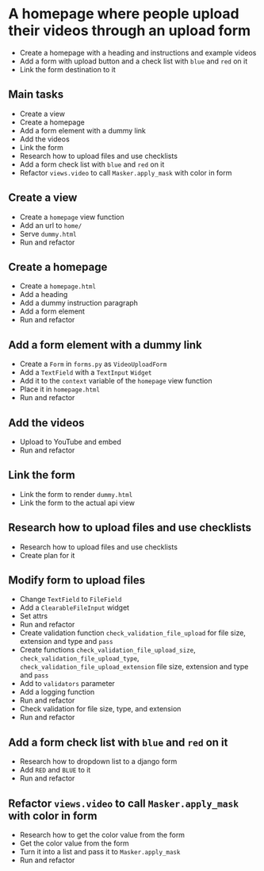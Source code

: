 # A homepage where people upload their videos through an upload form

- Create a homepage with a heading and instructions and example videos
- Add a form with upload button and a check list with `blue` and `red` on it
- Link the form destination to it

## Main tasks

- Create a view
- Create a homepage
- Add a form element with a dummy link
- Add the videos
- Link the form
- Research how to upload files and use checklists
- Add a form check list with `blue` and `red` on it
- Refactor `views.video` to call `Masker.apply_mask` with color in form

## Create a view

- Create a `homepage` view function
- Add an url to `home/`
- Serve `dummy.html`
- Run and refactor

## Create a homepage

- Create a `homepage.html`
- Add a heading
- Add a dummy instruction paragraph
- Add a form element
- Run and refactor

## Add a form element with a dummy link

- Create a `Form` in `forms.py` as `VideoUploadForm`
- Add a `TextField` with a `TextInput` `Widget`
- Add it to the `context` variable of the `homepage` view function
- Place it in `homepage.html`
- Run and refactor

## Add the videos

- Upload to YouTube and embed
- Run and refactor

## Link the form

- Link the form to render `dummy.html`
- Link the form to the actual api view

## Research how to upload files and use checklists

- Research how to upload files and use checklists
- Create plan for it

## Modify form to upload files

- Change `TextField` to `FileField`
- Add a `ClearableFileInput` widget
- Set attrs
- Run and refactor
- Create validation function `check_validation_file_upload` for file size, extension and type and `pass`
- Create functions `check_validation_file_upload_size`, `check_validation_file_upload_type`, `check_validation_file_upload_extension` file size, extension and type and `pass`
- Add to `validators` parameter
- Add a logging function
- Run and refactor
- Check validation for file size, type, and extension
- Run and refactor

## Add a form check list with `blue` and `red` on it

- Research how to dropdown list to a django form
- Add `RED` and `BLUE` to it
- Run and refactor

## Refactor `views.video` to call `Masker.apply_mask` with color in form

- Research how to get the color value from the form
- Get the color value from the form
- Turn it into a list and pass it to `Masker.apply_mask`
- Run and refactor
